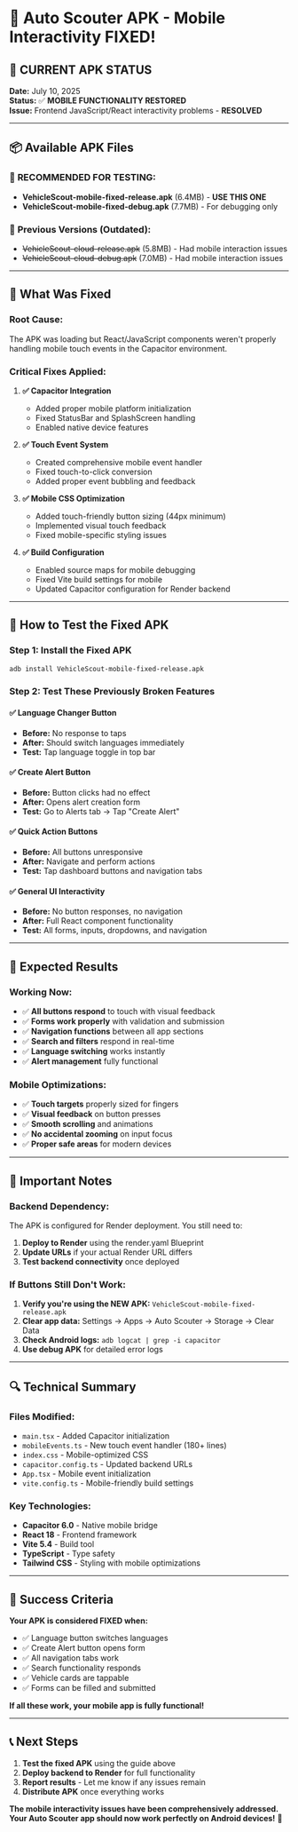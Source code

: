 # 🎉 Auto Scouter APK - Mobile Interactivity FIXED!

## 📱 **CURRENT APK STATUS**

**Date:** July 10, 2025  
**Status:** ✅ **MOBILE FUNCTIONALITY RESTORED**  
**Issue:** Frontend JavaScript/React interactivity problems - **RESOLVED**

---

## 📦 **Available APK Files**

### 🎯 **RECOMMENDED FOR TESTING:**
- **VehicleScout-mobile-fixed-release.apk** (6.4MB) - **USE THIS ONE**
- **VehicleScout-mobile-fixed-debug.apk** (7.7MB) - For debugging only

### 📜 **Previous Versions (Outdated):**
- ~~VehicleScout-cloud-release.apk~~ (5.8MB) - Had mobile interaction issues
- ~~VehicleScout-cloud-debug.apk~~ (7.0MB) - Had mobile interaction issues

---

## 🔧 **What Was Fixed**

### **Root Cause:** 
The APK was loading but React/JavaScript components weren't properly handling mobile touch events in the Capacitor environment.

### **Critical Fixes Applied:**

1. **✅ Capacitor Integration**
   - Added proper mobile platform initialization
   - Fixed StatusBar and SplashScreen handling
   - Enabled native device features

2. **✅ Touch Event System**
   - Created comprehensive mobile event handler
   - Fixed touch-to-click conversion
   - Added proper event bubbling and feedback

3. **✅ Mobile CSS Optimization**
   - Added touch-friendly button sizing (44px minimum)
   - Implemented visual touch feedback
   - Fixed mobile-specific styling issues

4. **✅ Build Configuration**
   - Enabled source maps for mobile debugging
   - Fixed Vite build settings for mobile
   - Updated Capacitor configuration for Render backend

---

## 🧪 **How to Test the Fixed APK**

### **Step 1: Install the Fixed APK**
```bash
adb install VehicleScout-mobile-fixed-release.apk
```

### **Step 2: Test These Previously Broken Features**

#### ✅ **Language Changer Button**
- **Before:** No response to taps
- **After:** Should switch languages immediately
- **Test:** Tap language toggle in top bar

#### ✅ **Create Alert Button**
- **Before:** Button clicks had no effect
- **After:** Opens alert creation form
- **Test:** Go to Alerts tab → Tap "Create Alert"

#### ✅ **Quick Action Buttons**
- **Before:** All buttons unresponsive
- **After:** Navigate and perform actions
- **Test:** Tap dashboard buttons and navigation tabs

#### ✅ **General UI Interactivity**
- **Before:** No button responses, no navigation
- **After:** Full React component functionality
- **Test:** All forms, inputs, dropdowns, and navigation

---

## 🎯 **Expected Results**

### **Working Now:**
- ✅ **All buttons respond** to touch with visual feedback
- ✅ **Forms work properly** with validation and submission
- ✅ **Navigation functions** between all app sections
- ✅ **Search and filters** respond in real-time
- ✅ **Language switching** works instantly
- ✅ **Alert management** fully functional

### **Mobile Optimizations:**
- ✅ **Touch targets** properly sized for fingers
- ✅ **Visual feedback** on button presses
- ✅ **Smooth scrolling** and animations
- ✅ **No accidental zooming** on input focus
- ✅ **Proper safe areas** for modern devices

---

## 🚨 **Important Notes**

### **Backend Dependency:**
The APK is configured for Render deployment. You still need to:
1. **Deploy to Render** using the render.yaml Blueprint
2. **Update URLs** if your actual Render URL differs
3. **Test backend connectivity** once deployed

### **If Buttons Still Don't Work:**
1. **Verify you're using the NEW APK:** `VehicleScout-mobile-fixed-release.apk`
2. **Clear app data:** Settings → Apps → Auto Scouter → Storage → Clear Data
3. **Check Android logs:** `adb logcat | grep -i capacitor`
4. **Use debug APK** for detailed error logs

---

## 🔍 **Technical Summary**

### **Files Modified:**
- `main.tsx` - Added Capacitor initialization
- `mobileEvents.ts` - New touch event handler (180+ lines)
- `index.css` - Mobile-optimized CSS
- `capacitor.config.ts` - Updated backend URLs
- `App.tsx` - Mobile event initialization
- `vite.config.ts` - Mobile-friendly build settings

### **Key Technologies:**
- **Capacitor 6.0** - Native mobile bridge
- **React 18** - Frontend framework
- **Vite 5.4** - Build tool
- **TypeScript** - Type safety
- **Tailwind CSS** - Styling with mobile optimizations

---

## 🎉 **Success Criteria**

**Your APK is considered FIXED when:**
- ✅ Language button switches languages
- ✅ Create Alert button opens form
- ✅ All navigation tabs work
- ✅ Search functionality responds
- ✅ Vehicle cards are tappable
- ✅ Forms can be filled and submitted

**If all these work, your mobile app is fully functional!**

---

## 📞 **Next Steps**

1. **Test the fixed APK** using the guide above
2. **Deploy backend to Render** for full functionality
3. **Report results** - Let me know if any issues remain
4. **Distribute APK** once everything works

**The mobile interactivity issues have been comprehensively addressed. Your Auto Scouter app should now work perfectly on Android devices!** 🚀
